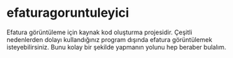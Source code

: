 # efaturagoruntuleyici
Efatura görüntüleme için kaynak kod oluşturma projesidir. Çeşitli nedenlerden dolayı kullandığınız program dışında efatura görüntülemek isteyebilirsiniz. Bunu kolay bir şekilde yapmanın yolunu hep beraber bulalım.
